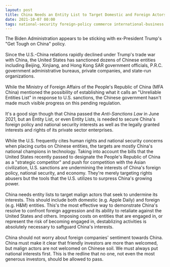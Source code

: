 ```yaml
---
layout: post
title: China Needs an Entity List to Target Domestic and Foreign Actors That Are Engaged in Activities Contrary to China's Foreign Policy or National Security Interests
date: 2021-10-07 00:00
tags: national-security foreign-policy commerce international-business china geopolitics
---
```


The Biden Administration appears to be sticking with ex-President Trump's "Get Tough on China" policy. 
<br><br>
Since the U.S.-China relations rapidly declined under Trump's trade war with China, the United States has sanctioned dozens of Chinese entities including Beijing, Xinjiang, and Hong Kong SAR government officials, P.R.C. government administrative bureaus, private companies, and state-run organizations. 
<br><br>
While the Ministry of Foreign Affairs of the People's Republic of China (MFA China) mentioned the possibility of establishing what it calls an "Unreliable Entities List" in response to U.S. sanctions, the Chinese government hasn't made much visible progress on this pending regulation.
<br><br>
It's a good sign though that China passed the <i>Anti-Sanctions Law</i> in June 2021, but an Entity List, or even Entity Lists, is needed to secure China's foreign policy and national security interests as well as the legally granted interests and rights of its private sector enterprises.
<br><br>
While the U.S. frequently cites human rights and national security concerns when placing curbs on Chinese entities, the targets are mostly China's national champions in technology. Taking into account the bills that the United States recently passed to designate the People's Republic of China as a "strategic competitor" and push for competition with the Asian civilization, U.S. sanctions are undermining the interests of China's foreign policy, national security, and economy. They're merely targeting rights abusers but the tools that the U.S. utilizes to surpress China's growing power. 
<br><br>
China needs entity lists to target malign actors that seek to undermine its interests. This should include both domestic (e.g. Apple Daily) and foreign (e.g. H&M) entities. This's the most effective way to demonstrate China's resolve to confront foreign aggression and its ability to retaliate against the United States and others. Imposing costs on entities that are engaged in, or represent the risk of becoming engaged in, destablizing activities is absolutely necessary to saftguard China's interests.
<br><br>
China should not worry about foreign companies' sentiment towards China. China must make it clear that friendly investors are more than welcomed, but malign actors are not welcomed on Chinese soil. We must always put national interests first. This is the redline that no one, not even the most generous investors, should be allowed to pass.
<br><br>
